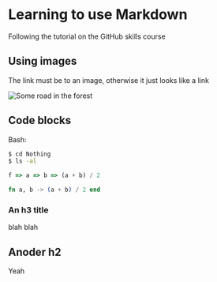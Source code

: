 # Learning to use Markdown

Following the tutorial on the GitHub skills course

## Using images

The link must be to an image, otherwise it just looks like a link

![Some road in the forest](https://i.insider.com/6358fd74df449200194511f8?width=1000&format=jpeg&auto=webp)

## Code blocks

Bash:

```bash
$ cd Nothing
$ ls -al
```

```javascript
f => a => b => (a + b) / 2
```

```elixir
fn a, b -> (a + b) / 2 end
```

### An h3 title

blah blah

## Anoder h2

Yeah
